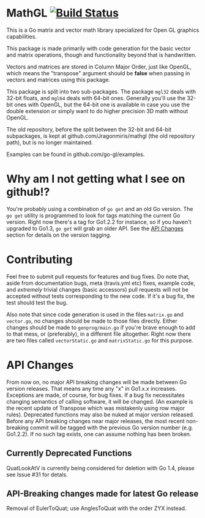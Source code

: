 MathGL [![Build Status](https://travis-ci.org/go-gl/mathgl.png?branch=master)](https://travis-ci.org/go-gl/mathgl)
======

This is a Go matrix and vector math library specialized for Open GL graphics capabilities.

This package is made primarily with code generation for the basic vector and matrix operations, though and functionality beyond that is handwritten.

Vectors and matrices are stored in Column Major Order, just like OpenGL, which means the "transpose" argument should be **false** when passing in vectors and matrices using this package.

This package is split into two sub-packages. The package `mgl32` deals with 32-bit floats, and `mgl64` deals with 64-bit ones. Generally you'll use the 32-bit ones with OpenGL, but the 64-bit one is available in case you use the double extension or simply want to do higher precision 3D math without OpenGL.

The old repository, before the split between the 32-bit and 64-bit subpackages, is kept at github.com/Jragonmiris/mathgl (the old repository path), but is no longer maintained.

Examples can be found in github.com/go-gl/examples.

Why am I not getting what I see on github!?
=======

You're probably using a combination of `go get` and an old Go version. The `go get` utility is programmed to look for tags matching the current Go version. Right now there's a tag for Go1.2.2 for instance, so if you haven't upgraded to Go1.3, `go get` will grab an older API. See the [API Changes](https://github.com/go-gl/mathgl#api-changes) section for details on the version tagging.

Contributing
============

Feel free to submit pull requests for features and bug fixes. Do note that, aside from documentation bugs, meta (travis.yml etc) fixes, example code, and *extremely* trivial changes (basic accessors) pull requests will not be accepted without tests corresponding to the new code. If it's a bug fix, the test should test the bug.

Also note that since code generation is used in the files `matrix.go` and `vector.go`, no changes should be made to those files directly. Either changes should be made to `genprog/main.go` if you're brave enough to add to that mess, or (preferably), in a different file altogether. Right now there are two files called `vectorStatic.go` and `matrixStatic.go` for this purpose.

API Changes
===========

From now on, no major API breaking changes will be made between  Go version releases. That means any time any "x" in Go1.x.x increases. Exceptions are made, of course, for bug fixes. If a bug fix necessitates changing semantics of calling software, it will be changed. (An example is the recent update of Transpose which was mistakenly using row major rules). Deprecated functions may also be nuked at major version released. Before any API breaking changes near major releases, the most recent non-breaking commit will be tagged with the previous Go version number (e.g. Go1.2.2). If no such tag exists, one can assume nothing has been broken.

Currently Deprecated Functions
-------

QuatLookAtV is currently being considered for deletion with Go 1.4, please see Issue #31 for detals.

API-Breaking changes made for latest Go release
----

Removal of EulerToQuat; use AnglesToQuat with the order ZYX instead.

